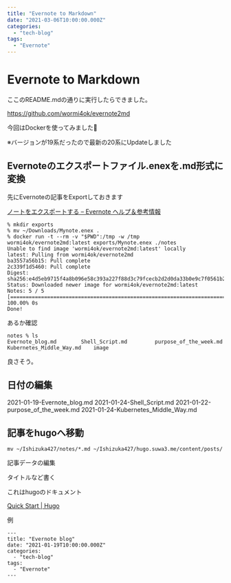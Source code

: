 ```yaml
---
title: "Evernote to Markdown"
date: "2021-03-06T10:00:00.000Z"
categories: 
  - "tech-blog"
tags: 
  - "Evernote"
---
```


# Evernote to Markdown

ここのREADME.mdの通りに実行したらできました。

https://github.com/wormi4ok/evernote2md

今回はDockerを使ってみました🐳

※バージョンが19系だったので最新の20系にUpdateしました

## Evernoteのエクスポートファイル.enexを.md形式に変換

先にEvernoteの記事をExportしておきます

[ノートをエクスポートする – Evernote ヘルプ＆参考情報](https://help.evernote.com/hc/ja/articles/209005557-ノートをエクスポートする)

```
% mkdir exports
% mv ~/Downloads/Mynote.enex .
% docker run -t --rm -v "$PWD":/tmp -w /tmp wormi4ok/evernote2md:latest exports/Mynote.enex ./notes
Unable to find image 'wormi4ok/evernote2md:latest' locally
latest: Pulling from wormi4ok/evernote2md
ba3557a56b15: Pull complete 
2c339f1d5460: Pull complete 
Digest: sha256:e4d5eb9715f4a8b096e58c393a227f88d3c79fcecb2d2d0da33b0e9c7f0561b2
Status: Downloaded newer image for wormi4ok/evernote2md:latest
Notes: 5 / 5 [===========================================================================================] 100.00% 0s
Done!
```

あるか確認

```
notes % ls
Evernote_blog.md		Shell_Script.md			purpose_of_the_week.md
Kubernetes_Middle_Way.md	image
```

良さそう。

## 日付の編集
2021-01-19-Evernote_blog.md
2021-01-24-Shell_Script.md
2021-01-22-purpose_of_the_week.md
2021-01-24-Kubernetes_Middle_Way.md

## 記事をhugoへ移動

`mv ~/Ishizuka427/notes/*.md ~/Ishizuka427/hugo.suwa3.me/content/posts/`

記事データの編集

タイトルなど書く

これはhugoのドキュメント

[Quick Start | Hugo](https://gohugo.io/getting-started/quick-start/#step-4-add-some-content)

例

```
---
title: "Evernote blog"
date: "2021-01-19T10:00:00.000Z"
categories: 
  - "tech-blog"
tags: 
  - "Evernote"
---
```
